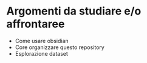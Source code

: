 # Argomenti da studiare e/o affrontaree

- Come usare obsidian
- Core organizzare questo repository
- Esplorazione dataset
